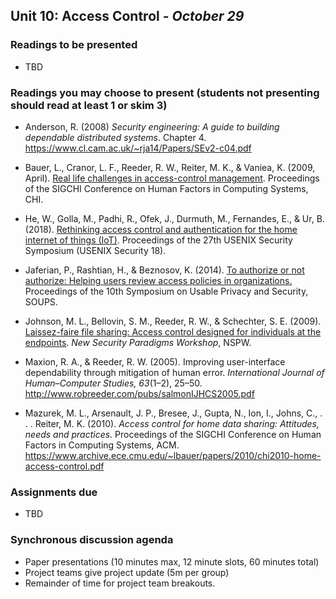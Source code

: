 ## Unit 10: Access Control - *October 29*

### Readings to be presented

- TBD

### Readings you may choose to present (students not presenting should read at least 1 or skim 3)

- Anderson, R. (2008) *Security engineering: A guide to building dependable distributed systems*. Chapter 4. https://www.cl.cam.ac.uk/~rja14/Papers/SEv2-c04.pdf

- Bauer, L., Cranor, L. F., Reeder, R. W., Reiter, M. K., & Vaniea, K. (2009, April). [Real life challenges in access-control management](https://www.archive.ece.cmu.edu/~lbauer/papers/2009/chi09-management.pdf). Proceedings of the SIGCHI Conference on Human Factors in Computing Systems, CHI.

- He, W., Golla, M., Padhi, R., Ofek, J., Durmuth, M., Fernandes, E., & Ur, B. (2018). [Rethinking access control and authentication for the home internet of things (IoT)](https://www.blaseur.com/papers/usenixsec18.pdf). Proceedings of the 27th USENIX Security Symposium (USENIX Security 18).

- Jaferian, P., Rashtian, H., & Beznosov, K. (2014). [To authorize or not authorize: Helping users review access policies in organizations.](https://www.usenix.org/system/files/conference/soups2014/soups14-paper-jaferian.pdf) Proceedings of the 10th Symposium on Usable Privacy and Security, SOUPS.

- Johnson, M. L., Bellovin, S. M., Reeder, R. W., & Schechter, S. E. (2009). [Laissez-faire file sharing: Access control designed for individuals at the endpoints](https://academiccommons.columbia.edu/doi/10.7916/D8D79J6W/download). *New Security Paradigms Workshop*, NSPW.    

- Maxion, R. A., & Reeder, R. W. (2005). Improving user-interface dependability through mitigation of human error. *International Journal of Human–Computer Studies, 63*(1–2), 25–50. http://www.robreeder.com/pubs/salmonIJHCS2005.pdf

- Mazurek, M. L., Arsenault, J. P., Bresee, J., Gupta, N., Ion, I., Johns, C., . . . Reiter, M. K. (2010). *Access control for home data sharing: Attitudes, needs and practices.* Proceedings of the SIGCHI Conference on Human Factors in Computing Systems, ACM. https://www.archive.ece.cmu.edu/~lbauer/papers/2010/chi2010-home-access-control.pdf


### Assignments due

  - TBD

### Synchronous discussion agenda

  - Paper presentations (10 minutes max, 12 minute slots, 60 minutes total)
  - Project teams give project update (5m per group)
  - Remainder of time for project team breakouts.

